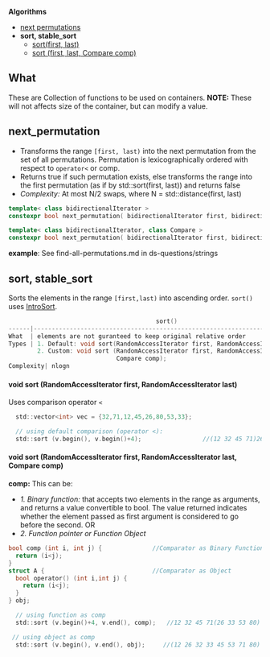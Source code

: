 **Algorithms**
- [next permutations](#np)
- **sort, stable_sort**
  - [sort(first, last)](#s1)
  - [sort (first, last, Compare comp)](#s2)

## What
These are Collection of functions to be used on containers. **NOTE:** These will not affects size of the container, but can modify a value.

<a name=np></a>
## next_permutation
- Transforms the range `[first, last)` into the next permutation from the set of all permutations. Permutation is lexicographically ordered with respect to `operator<` or comp.
- Returns true if such permutation exists, else transforms the range into the first permutation (as if by std::sort(first, last)) and returns false
- *Complexity:* At most N/2 swaps, where N = std::distance(first, last)
```cpp
template< class bidirectionalIterator >
constexpr bool next_permutation( bidirectionalIterator first, bidirectionalIterator last );

template< class bidirectionalIterator, class Compare >
constexpr bool next_permutation( bidirectionalIterator first, bidirectionalIterator last, Compare comp );
```
**example**: See find-all-permutations.md in ds-questions/strings

## sort, stable_sort
Sorts the elements in the range `[first,last)` into ascending order. `sort()` uses [IntroSort](/DS_Questions/Sorting/Hybrid_Sorting_Algo).
```c
                                         sort()                                       |       stable_sort()
------|-------------------------------------------------------------------------------|-----------------------------------
What  | elements are not guranteed to keep original relative order                    | Preserves relative order of the elements
Types | 1. Default: void sort(RandomAccessIterator first, RandomAccessIterator last)  | 1. same
        2. Custom: void sort (RandomAccessIterator first, RandomAccessIterator last,  | 2. same
                              Compare comp);
Complexity| nlogn                                                                     | nlogn                              
```
<a name=s1></a>
#### void sort (RandomAccessIterator first, RandomAccessIterator last)
Uses comparison operator `<`
```c
  std::vector<int> vec = {32,71,12,45,26,80,53,33};

  // using default comparison (operator <):
  std::sort (v.begin(), v.begin()+4);                 //(12 32 45 71)26 80 53 33
```

<a name=s2></a>
#### void sort (RandomAccessIterator first, RandomAccessIterator last, Compare comp)
**comp:** This can be: 
  - _1. Binary function:_ that accepts two elements in the range as arguments, and returns a value convertible to bool. The value returned indicates whether the element passed as first argument is considered to go before the second.  OR
  - _2. Function pointer or Function Object_ 
```c
bool comp (int i, int j) {              //Comparator as Binary Function
  return (i<j); 
}
struct A {                              //Comparator as Object
  bool operator() (int i,int j) {
    return (i<j);
  }
} obj;

  // using function as comp
  std::sort (v.begin()+4, v.end(), comp);   //12 32 45 71(26 33 53 80)

 // using object as comp
  std::sort (v.begin(), v.end(), obj);     //(12 26 32 33 45 53 71 80)
```

